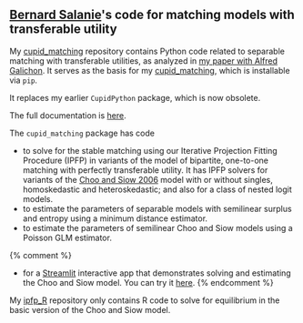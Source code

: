 ## [Bernard Salanie](http://bsalanie.com)'s code for matching models with transferable utility



My  [cupid_matching](http://www.github.com/bsalanie/cupid_matching.git) repository  contains Python code related to separable matching with transferable utilities, as analyzed in [my paper with Alfred Galichon](https://academic.oup.com/restud/advance-article-abstract/doi/10.1093/restud/rdab090/6478301). It serves as the basis for my [cupid_matching](https://pypi.org/project/cupid_matching), which is installable via `pip`. 

It replaces my earlier `CupidPython` package, which is now obsolete. 

The full documentation is [here](https://bsalanie.github.io/cupid_matching).

The `cupid_matching` package has code
* to solve for the stable matching using  our Iterative Projection Fitting Procedure (IPFP)  in variants of the  model of bipartite, one-to-one matching with perfectly transferable utility. It has IPFP solvers for variants of the  [Choo and Siow 2006](https://www.jstor.org/stable/10.1086/498585?seq=1) model with or without singles, homoskedastic and heteroskedastic; and also for a class of nested logit models. 
* to estimate the parameters of separable models with  semilinear surplus and entropy using a minimum distance estimator.
* to estimate the parameters of semilinear Choo and Siow models using a Poisson GLM estimator.

{% comment %}
* for a [Streamlit](https://www.streamlit.io/) interactive app that demonstrates solving and estimating the Choo and Siow model. You can try it [here](https://share.streamlit.io/bsalanie/cupid_matching/main/cupid_streamlit.py).
{% endcomment %}



My [ipfp_R](http://www.github.com/bsalanie/ipfp_R.git) repository only contains R code to solve for equilibrium in the basic version of the Choo and Siow model.





